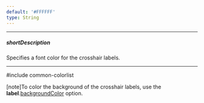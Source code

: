 ```yaml
---
default: '#FFFFFF'
type: String
---
```

---
##### shortDescription
Specifies a font color for the crosshair labels.

---
#include common-colorlist

[note]To color the background of the crosshair labels, use the **label**.[backgroundColor](/api-reference/20%20Data%20Visualization%20Widgets/dxChart/1%20Configuration/crosshair/label/backgroundColor.md '/Documentation/ApiReference/Data_Visualization_Widgets/dxChart/Configuration/crosshair/label/#backgroundColor') option.